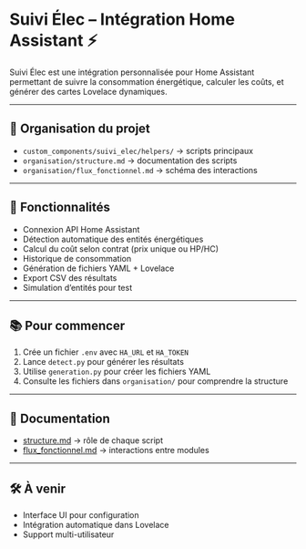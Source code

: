 # Suivi Élec – Intégration Home Assistant ⚡

Suivi Élec est une intégration personnalisée pour Home Assistant permettant de suivre la consommation énergétique, calculer les coûts, et générer des cartes Lovelace dynamiques.

---

## 📁 Organisation du projet

- `custom_components/suivi_elec/helpers/` → scripts principaux
- `organisation/structure.md` → documentation des scripts
- `organisation/flux_fonctionnel.md` → schéma des interactions

---

## 🚀 Fonctionnalités

- Connexion API Home Assistant
- Détection automatique des entités énergétiques
- Calcul du coût selon contrat (prix unique ou HP/HC)
- Historique de consommation
- Génération de fichiers YAML + Lovelace
- Export CSV des résultats
- Simulation d’entités pour test

---

## 📚 Pour commencer

1. Crée un fichier `.env` avec `HA_URL` et `HA_TOKEN`
2. Lance `detect.py` pour générer les résultats
3. Utilise `generation.py` pour créer les fichiers YAML
4. Consulte les fichiers dans `organisation/` pour comprendre la structure

---

## 🧠 Documentation

- [structure.md](organisation/structure.md) → rôle de chaque script
- [flux_fonctionnel.md](organisation/flux_fonctionnel.md) → interactions entre modules

---

## 🛠️ À venir

- Interface UI pour configuration
- Intégration automatique dans Lovelace
- Support multi-utilisateur